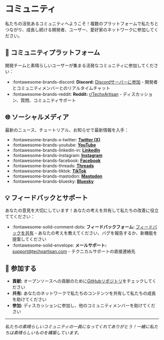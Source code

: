 # コミュニティ

私たちの活気あるコミュニティへようこそ！複数のプラットフォームで私たちとつながり、成長し続ける開発者、ユーザー、愛好家のネットワークに参加してください。

## 💬 コミュニティプラットフォーム

開発チームと素晴らしいユーザーが集まる活発なコミュニティに参加してください：

- :fontawesome-brands-discord: **Discord:** [Discordサーバーに参加](/discord) - 開発者とコミュニティメンバーとのリアルタイムチャット
- :fontawesome-brands-reddit: **Reddit:** [r/TechxArtisan](/reddit) - ディスカッション、質問、コミュニティサポート

## 🌐 ソーシャルメディア

最新のニュース、チュートリアル、お知らせで最新情報を入手：

- :fontawesome-brands-x-twitter: [**Twitter (X)**](/x)
- :fontawesome-brands-youtube: [**YouTube**](/youtube)
- :fontawesome-brands-linkedin-in: [**LinkedIn**](/linkedin)
- :fontawesome-brands-instagram: [**Instagram**](/instagram)
- :fontawesome-brands-facebook: [**Facebook**](/facebook)
- :fontawesome-brands-threads: [**Threads**](/threads)
- :fontawesome-brands-tiktok: [**TikTok**](/tiktok)
- :fontawesome-brands-mastodon: [**Mastodon**](/mastodon)
- :fontawesome-brands-bluesky: [**Bluesky**](/bluesky)

## 💡 フィードバックとサポート

あなたの意見を大切にしています！あなたの考えを共有して私たちの改善に役立ててください：

- :fontawesome-solid-comment-dots: **フィードバックフォーム:** [フィードバックを共有](/feedback) - あなたの考えを教えてください、バグを報告するか、新機能を提案してください
- :fontawesome-solid-envelope: **メールサポート:** [support@techxartisan.com](mailto:support@techxartisan.com) - テクニカルサポートの直接連絡先

## 🤝 参加する

- **貢献:** オープンソースへの貢献のために[GitHubリポジトリ](https://github.com/techxartisan)をチェックしてください
- **共有:** あなたのネットワークで私たちのコンテンツを共有して私たちの成長を助けてください
- **参加:** ディスカッションに参加し、他のコミュニティメンバーを助けてください

---

*私たちの素晴らしいコミュニティの一員になってくれてありがとう！一緒に私たちは素晴らしいものを構築しています。*
